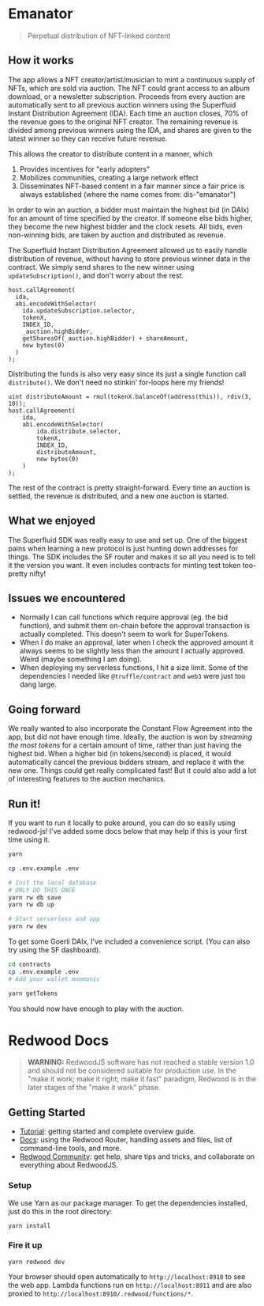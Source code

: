 # Emanator

> Perpetual distribution of NFT-linked content

## How it works

The app allows a NFT creator/artist/musician to mint a continuous supply of NFTs, which are sold via auction. The NFT could grant access to an album download, or a newsletter subscription. Proceeds from every auction are automatically sent to all previous auction winners using the Superfluid Instant Distribution Agreement (IDA). Each time an auction closes, 70% of the revenue goes to the original NFT creator. The remaining revenue is divided among previous winners using the IDA, and shares are given to the latest winner so they can receive future revenue.

This allows the creator to distribute content in a manner, which

1. Provides incentives for "early adopters"
2. Mobilizes communities, creating a large network effect
3. Disseminates NFT-based content in a fair manner since a fair price is always established (where the name comes from: dis-"emanator")

In order to win an auction, a bidder must maintain the highest bid (in DAIx) for an amount of time specified by the creator. If someone else bids higher, they become the new highest bidder and the clock resets. All bids, even non-winning bids, are taken by auction and distributed as revenue.

The Superfluid Instant Distribution Agreement allowed us to easily handle distribution of revenue, without having to store previous winner data in the contract. We simply send shares to the new winner using `updateSubscription()`, and don't worry about the rest.

```sol
host.callAgreement(
  ida,
  abi.encodeWithSelector(
    ida.updateSubscription.selector,
    tokenX,
    INDEX_ID,
    _auction.highBidder,
    getSharesOf(_auction.highBidder) + shareAmount,
    new bytes(0)
  )
);
```

Distributing the funds is also very easy since its just a single function call `distribute()`. We don't need no stinkin' for-loops here my friends!

```sol
uint distributeAmount = rmul(tokenX.balanceOf(address(this)), rdiv(3, 10));
host.callAgreement(
    ida,
    abi.encodeWithSelector(
        ida.distribute.selector,
        tokenX,
        INDEX_ID,
        distributeAmount,
        new bytes(0)
    )
);
```

The rest of the contract is pretty straight-forward. Every time an auction is settled, the revenue is distributed, and a new one auction is started.

## What we enjoyed

The Superfluid SDK was really easy to use and set up. One of the biggest pains when learning a new protocol is just hunting down addresses for things. The SDK includes the SF router and makes it so all you need is to tell it the version you want. It even includes contracts for minting test token too- pretty nifty!

## Issues we encountered

- Normally I can call functions which require approval (eg. the bid function), and submit them on-chain before the approval transaction is actually completed. This doesn't seem to work for SuperTokens.
- When I do make an approval, later when I check the approved amount it always seems to be slightly less than the amount I actually approved. Weird (maybe something I am doing).
- When deploying my serverless functions, I hit a size limit. Some of the dependencies I needed like `@truffle/contract` and `web3` were just too dang large.

## Going forward

We really wanted to also incorporate the Constant Flow Agreement into the app, but did not have enough time. Ideally, the auction is won by _streaming the most tokens_ for a certain amount of time, rather than just having the highest bid. When a higher bid (in tokens/second) is placed, it would automatically cancel the previous bidders stream, and replace it with the new one. Things could get really complicated fast! But it could also add a lot of interesting features to the auction mechanics.

## Run it!

If you want to run it locally to poke around, you can do so easily using redwood-js! I've added some docs below that may help if this is your first time using it.

```bash
yarn

cp .env.example .env

# Init the local database
# ONLY DO THIS ONCE
yarn rw db save
yarn rw db up

# Start serverless and app
yarn rw dev
```

To get some Goerli DAIx, I've included a convenience script. (You can also try using the SF dashboard).

```bash
cd contracts
cp .env.example .env
# Add your wallet mnemonic

yarn getTokens
```

You should now have enough to play with the auction.

# Redwood Docs

> **WARNING:** RedwoodJS software has not reached a stable version 1.0 and should not be considered suitable for production use. In the "make it work; make it right; make it fast" paradigm, Redwood is in the later stages of the "make it work" phase.

## Getting Started

- [Tutorial](https://redwoodjs.com/tutorial/welcome-to-redwood): getting started and complete overview guide.
- [Docs](https://redwoodjs.com/docs/introduction): using the Redwood Router, handling assets and files, list of command-line tools, and more.
- [Redwood Community](https://community.redwoodjs.com): get help, share tips and tricks, and collaborate on everything about RedwoodJS.

### Setup

We use Yarn as our package manager. To get the dependencies installed, just do this in the root directory:

```terminal
yarn install
```

### Fire it up

```terminal
yarn redwood dev
```

Your browser should open automatically to `http://localhost:8910` to see the web app. Lambda functions run on `http://localhost:8911` and are also proxied to `http://localhost:8910/.redwood/functions/*`.
